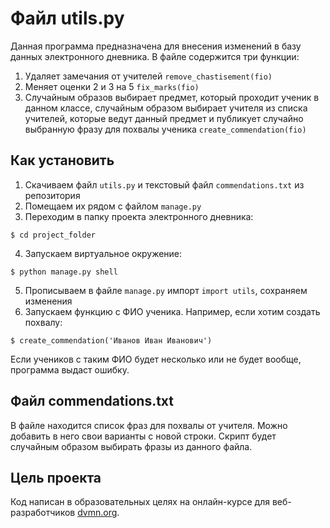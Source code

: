 # Файл utils.py
Данная программа предназначена для внесения изменений в базу данных электронного дневника. В файле содержится три функции:  
1. Удаляет замечания от учителей `remove_chastisement(fio)`
2. Меняет оценки 2 и 3 на 5 `fix_marks(fio)`
3. Случайным образов выбирает предмет, который проходит ученик в данном классе, случайным образом выбирает учителя из списка учителей, 
которые ведут данный предмет и публикует случайно выбранную фразу для похвалы ученика `create_commendation(fio)`  

## Как установить

1. Скачиваем файл `utils.py` и текстовый файл `commendations.txt` из репозитория
1. Помещаем их рядом с файлом `manage.py`
3. Переходим в папку проекта электронного дневника:  
```
$ cd project_folder
```
4. Запускаем виртуальное окружение:  
```
$ python manage.py shell
```
5. Прописываем в файле `manage.py` импорт `import utils`, сохраняем изменения  
6. Запускаем функцию с ФИО ученика. Например, если хотим создать похвалу:  
```
$ create_commendation('Иванов Иван Иванович')
```
Если учеников с таким ФИО будет несколько или не будет вообще, программа выдаст ошибку.

## Файл commendations.txt
В файле находится список фраз для похвалы от учителя. Можно добавить в него свои варианты с новой строки. Скрипт будет случайным образом выбирать фразы из данного файла.

## Цель проекта
Код написан в образовательных целях на онлайн-курсе для веб-разработчиков [dvmn.org](https://dvmn.org/).

 

 
